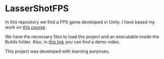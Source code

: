 # LasserShotFPS
In this repository we find a FPS game developed in Unity. I have based my work on [this course](https://www.udemy.com/course/unityfpsgame/).

We have the necessary files to load the project and an executable inside the Builds folder. Also, in [this link](https://www.youtube.com/watch?v=gxdQnvOn5ww&list=PLB9_8zTTrVjrCGwse6iae4oY9OeJVtho_&index=8) you can find a demo video. 

This project was developed with learning purposes.

